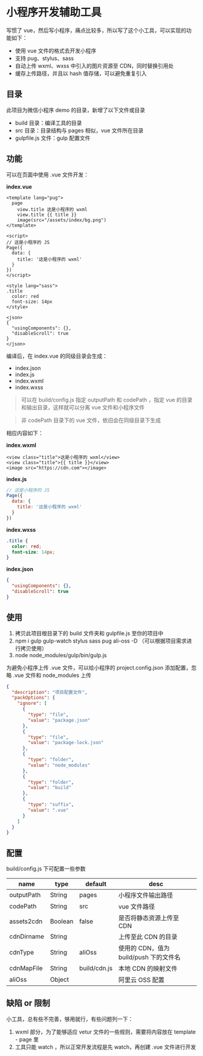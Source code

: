 # 小程序开发辅助工具

写惯了 vue，然后写小程序，痛点比较多，所以写了这个小工具，可以实现的功能如下：

- 使用 vue 文件的格式去开发小程序
- 支持 pug、stylus、sass
- 自动上传 wxml、wxss 中引入的图片资源至 CDN，同时替换引用处
- 缓存上传路径，并且以 hash 值存储，可以避免重复引入

## 目录

此项目为微信小程序 demo 的目录，新增了以下文件或目录

- build 目录：编译工具的目录
- src 目录：目录结构与 pages 相似，vue 文件所在目录
- gulpfile.js 文件：gulp 配置文件

## 功能

可以在页面中使用 .vue 文件开发：

**index.vue**

```vue
<template lang="pug">
  page
    view.title 这是小程序的 wxml
    view.title {{ title }}
    image(src="/assets/index/bg.png")
</template>

<script>
// 这是小程序的 JS
Page({
  data: {
    title: '这是小程序的 wxml'
  }
})
</script>

<style lang="sass">
.title
  color: red
  font-size: 14px
</style>

<json>
{
  "usingComponents": {},
  "disableScroll": true
}
</json>
```

编译后，在 index.vue 的同级目录会生成：

- index.json
- index.js
- index.wxml
- index.wxss

> 可以在 build/config.js 指定 outputPath 和 codePath ，指定 vue 的目录和输出目录，这样就可以分离 vue 文件和小程序文件

> 非 codePath 目录下的 vue 文件，依旧会在同级目录下生成

相应内容如下：

**index.wxml**

```
<view class="title">这是小程序的 wxml</view>
<view class="title">{{ title }}</view>
<image src="https://cdn.com"></image>
```

**index.js**

```js
// 这是小程序的 JS
Page({
  data: {
    title: '这是小程序的 wxml'
  }
})
```

**index.wxss**

```css
.title {
  color: red;
  font-size: 14px;
}
```

**index.json**

```json
{
  "usingComponents": {},
  "disableScroll": true
}
```

## 使用

1. 拷贝此项目根目录下的 build 文件夹和 gulpfile.js 至你的项目中
2. npm i gulp gulp-watch stylus sass pug ali-oss -D （可以根据项目需求进行拷贝使用）
3. node node_modules/gulp/bin/gulp.js

为避免小程序上传 .vue 文件，可以给小程序的 project.config.json 添加配置，忽略 .vue 文件和 node_modules 上传

```json
{
  "description": "项目配置文件",
  "packOptions": {
    "ignore": [
      {
        "type": "file",
        "value": "package.json"
      },
      {
        "type": "file",
        "value": "package-lock.json"
      },
      {
        "type": "folder",
        "value": "node_modules"
      },
      {
        "type": "folder",
        "value": "build"
      },
      {
        "type": "suffix",
        "value": ".vue"
      }
    ]
  }
}
```

## 配置

build/config.js 下可配置一些参数

| name       | type    | default      | desc                                   |
| ---------- | ------- | ------------ | -------------------------------------- |
| outputPath | String  | pages        | 小程序文件输出路径                     |
| codePath   | String  | src          | vue 文件路径                           |
| assets2cdn | Boolean | false        | 是否将静态资源上传至 CDN               |
| cdnDirname | String  |              | 上传至此 CDN 的目录                    |
| cdnType    | String  | aliOss       | 使用的 CDN，值为 build/push 下的文件名 |
| cdnMapFile | String  | build/cdn.js | 本地 CDN 的映射文件                    |
| aliOss     | Object  |              | 阿里云 OSS 配置                        |

## 缺陷 or 限制

小工具，总有些不完善，够用就行，有些问题列一下：

1. wxml 部分，为了能够适应 vetur 文件的一些规则，需要将内容放在 template - page 里
2. 工具只能 watch ，所以正常开发流程是先 watch，再创建 .vue 文件进行开发
